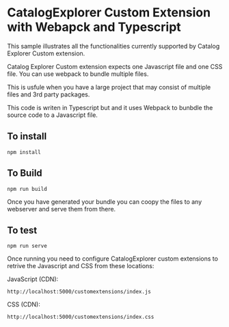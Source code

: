 # CatalogExplorer Custom Extension with Webapck and Typescript

This sample illustrates all the functionalities currently supported by Catalog Explorer Custom extension.

Catalog Explorer Custom extension expects one Javascript file and one CSS file.  You can use webpack to bundle multiple files.

This is usfule when you have a large project that may consist of multiple files and 3rd party packages.

This code is writen in Typescript but and it uses Webpack to bunbdle the source code to a Javascript file. 


## To install
```
npm install
```

## To Build
```
npm run build
```

Once you have generated your bundle you can coopy the files to any webserver and serve them from there.

## To test
```
npm run serve
```

Once running you need to configure CatalogExplorer custom extensions to retrive the Javascript and CSS from these locations:

JavaScript (CDN):
```
http://localhost:5000/customextensions/index.js
```

CSS (CDN):
```
http://localhost:5000/customextensions/index.css
```

